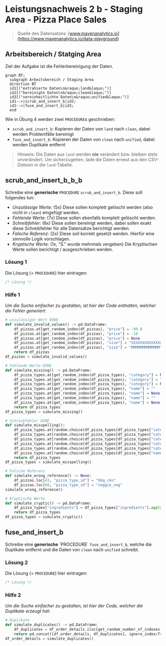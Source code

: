 # Leistungsnachweis 2 b - Staging Area - Pizza Place Sales

> Quelle des Datensatzes: [www.mavenanalytics.io](https://www.mavenanalytics.io/data-playground)

## Arbeitsbereich / Statging Area

Ziel der Aufgabe ist die Fehlerbereinigung der Daten.

```mermaid
graph BT;
  subgraph Arbeitsbereich / Staging Area
  direction BT
  id1[("extrahierte Daten\n&raquo;land&laquo;")]
  id2[("bereinigte Daten\n&raquo;clean&laquo;")]
  id3[("vereinheitlichte Daten\n&raquo;unified&laquo;")]
  id1-->|scrub_and_insert_b|id2;
  id2-->|fuse_and_insert_b|id3;
  end
```

Wie in Übung 4 werden zwei `PROCEDURE`s geschrieben:

- `scrub_and_insert_b`: Kopieren der Daten von `land` nach `clean`, dabei werden Problemfälle bereinigt
- `fuse_and_insert_b`: Kopieren der Daten von `clean` nach `unified`, dabei werden Duplikate entfernt

> Hinweis: Die Daten aus `land` werden **nie** verändert bzw. bleiben stets unverändert.
> Um sicherzugehen, lade die Daten erneut aus den *CSV-Dateien* in die `land`-Tabelle.

## scrub_and_insert_b_b_b

Schreibe eine **generische** `PROCEDURE` `scrub_and_insert_b`.
Diese soll folgendes tun:

- *Unzulässige Werte:* (5x) Diese sollen komplett gelöscht werden (also nicht in `clean`) eingefügt werden.
- *Fehlende Werte:* (7x) Diese sollen ebenfalls komplett gelöscht werden.
- *Schreibfehler:* (6x) Diese sollen bereinigt werden, dabei sollen exakt diese Schreibfehler für alle Datensätze berichtigt werden.
- *Falsche Referenz:* (2x) Diese soll korrekt gesetzt werden. Hierfür eine sinnvolle Logik vorschlagen.
- *Kryptische Werte:* (1x, "S." wurde mehrmals vergeben) Die Kryptischen Werte sollen berichtigt / ausgeschrieben werden.

### Lösung 1

Die Lösung (= `PROCEDURE`) hier eintragen:

```sql
/* Lösung */
```

### Hilfe 1

*Um die Suche einfacher zu gestalten, ist hier der Code enthalten, welcher die Fehler generiert:*

```python
# unzulässiger Wert DONE
def simulate_invalid_values() -> pd.DataFrame:
    df_pizzas.at[get_random_index(df_pizzas), "price"] = -99.0
    df_pizzas.at[get_random_index(df_pizzas), "price"] = -10
    df_pizzas.at[get_random_index(df_pizzas), "price"] = None
    df_pizzas.at[get_random_index(df_pizzas), "size"] = "XXXXXXXXXXXXXXXXXL"
    df_pizzas.at[get_random_index(df_pizzas), "size"] = "MMMMMMMMMMMMM"
    return df_pizzas
df_pizzas = simulate_invalid_values()

# Fehlende Werte DONE
def simulate_missing() -> pd.DataFrame:
    df_pizza_types.at[get_random_index(df_pizza_types), "category"] = None
    df_pizza_types.at[get_random_index(df_pizza_types), "category"] = ""
    df_pizza_types.at[get_random_index(df_pizza_types), "category"] = None
    df_pizza_types.at[get_random_index(df_pizza_types), "name"] = ""
    df_pizza_types.at[get_random_index(df_pizza_types), "name"] = None
    df_pizza_types.at[get_random_index(df_pizza_types), "name"] = ""
    df_pizza_types.at[get_random_index(df_pizza_types), "name"] = None
    return df_pizza_types
df_pizza_types = simulate_missing()

# Schreibfehler DONE
def simulate_misspelling():
    df_pizza_types.at[random.choice(df_pizza_types[df_pizza_types["category"] == "Chicken"].index), "category"] = "ChiKKKKen"
    df_pizza_types.at[random.choice(df_pizza_types[df_pizza_types["category"] == "Chicken"].index), "category"] = "ChiKKKKen"
    df_pizza_types.at[random.choice(df_pizza_types[df_pizza_types["category"] == "Chicken"].index), "category"] = "ChiKKKKen"
    df_pizza_types.at[random.choice(df_pizza_types[df_pizza_types["category"] == "Classic"].index), "category"] = "ClassicKK"
    df_pizza_types.at[random.choice(df_pizza_types[df_pizza_types["category"] == "Classic"].index), "category"] = "ClassicKK"
    df_pizza_types.at[random.choice(df_pizza_types[df_pizza_types["name"] == "The Mexicana Pizza"].index), "name"] = "The Mexicana PiKKKa"
    return df_pizza_types
df_pizza_types = simulate_misspelling()

# Falsche Referenz
def simulate_wrong_reference() -> None:
    df_pizzas.loc[43, "pizza_type_id"] = "bbq_ckn"
    df_pizzas.loc[60, "pizza_type_id"] = "veggie_veg"
simulate_wrong_reference()

# Kryptische Werte
def simulate_cryptic() -> pd.DataFrame:
    df_pizza_types["ingredients"] = df_pizza_types["ingredients"].apply(lambda x: x.replace("Salami", "S."))
    return df_pizza_types
df_pizza_types = simulate_cryptic()
```

## fuse_and_insert_b

Schreibe eine **generische** ´PROCEDURE´ `fuse_and_insert_b`, welche die Duplikate entfernt und die Daten von `clean` nach `unified` schreibt.

### Lösung 2

Die Lösung (= `PROCEDURE`) hier eintragen:

```sql
/* Lösung */
```

### Hilfe 2

*Um die Suche einfacher zu gestalten, ist hier der Code, welcher die Duplikate erzeugt hat:*

```python
# Duplikate
def simulate_duplicates() -> pd.DataFrame:
    df_duplicates = df_order_details.iloc[get_random_number_of_indexes(df_order_details, 5)] # <- 5 Duplikate wurden erzeugt
    return pd.concat([df_order_details, df_duplicates], ignore_index=True)
df_order_details = simulate_duplicates()
```
